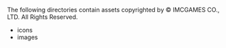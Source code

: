 The following directories contain assets copyrighted by © IMCGAMES CO., LTD. All Rights Reserved.
- icons
- images

